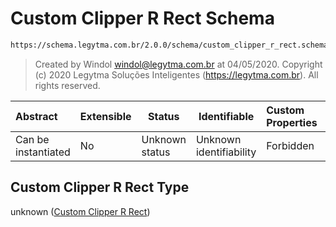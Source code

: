 # Custom Clipper R Rect Schema

```txt
https://schema.legytma.com.br/2.0.0/schema/custom_clipper_r_rect.schema.json
```




> Created by Windol [windol@legytma.com.br](mailto:windol@legytma.com.br) at 04/05/2020.
> Copyright (c) 2020 Legytma Soluções Inteligentes (<https://legytma.com.br>). All rights reserved.
>

| Abstract            | Extensible | Status         | Identifiable            | Custom Properties | Additional Properties | Access Restrictions | Defined In                                                                                              |
| :------------------ | ---------- | -------------- | ----------------------- | :---------------- | --------------------- | ------------------- | ------------------------------------------------------------------------------------------------------- |
| Can be instantiated | No         | Unknown status | Unknown identifiability | Forbidden         | Allowed               | none                | [custom_clipper_r_rect.schema.json](../schema/custom_clipper_r_rect.schema.json) |

## Custom Clipper R Rect Type

unknown ([Custom Clipper R Rect](custom_clipper_r_rect.md))

